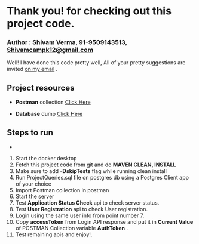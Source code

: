 # Thank you! for checking out this project code.

### Author : Shivam Verma, 91-9509143513, [Shivamcampk12@gmail.com](mailto://Shivamcampk12@gmail.com)

Well! I have done this code pretty well, All of your pretty suggestions are invited [on my email](mailto://Shivamcampk12@gmail.com) .

## Project resources

- **Postman** collection [Click Here](Agridence-assignment.postman_collection.json)

- **Database** dump      [Click Here](ProjectQuries.sql)

## Steps to run
- 
1. Start the docker desktop
2. Fetch this project code from git and do **MAVEN CLEAN, INSTALL**
3. Make sure to add **-DskipTests** flag while running clean install
4. Run ProjectQueries.sql file on postgres db using a Postgres Client app of your choice
4. Import Postman collection in postman
5. Start the server
6. Test **Application Status Check** api to check server status.
7. Test **User Registration** api to check User registration.
8. Login using the same user info from point number 7.
9. Copy **accessToken** from Login API response and put it in **Current Value** of POSTMAN Collection variable **AuthToken** .
10. Test remaining apis and enjoy!.